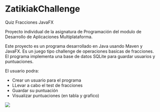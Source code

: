 # ZatikiakChallenge
Quiz Fracciones JavaFX

Proyecto individual de la asignatura de Programación del modulo de Desarrollo de Aplicaciones Multiplataforma.

Este proyecto es un programa desarrollado en Java usando Maven y JavaFX. Es un juego tipo challenge de operaciones basicas de fracciones. El programa implementa una base de datos SQLite para guardar usuarios y puntuaciones.

El usuario podra:
- Crear un usuario para el programa
- LLevar a cabo el test de fracciones
- Guardar su puntuación
- Visualizar puntuaciones (en tabla y grafico)

<img src="Media/login" width=%40/>
